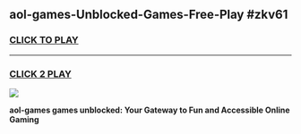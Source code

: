 
## aol-games-Unblocked-Games-Free-Play #zkv61
<h3>
<a href="https://us.freeplayer.one?title=aol-games&ref=9M">CLICK TO PLAY</a></h3>
<hr>

<h3>
<a href="https://us.freeplayer.one?title=aol-games&ref=9M">CLICK 2 PLAY</a>
  
</h3>

<a href="https://us.freeplayer.one?title=aol-games&ref=9M"><img src="https://clearcache.store/games.png"></a>


**aol-games games unblocked: Your Gateway to Fun and Accessible Online Gaming**
